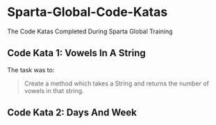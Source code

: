# Sparta-Global-Code-Katas
 The Code Katas Completed During Sparta Global Training

## Code Kata 1: Vowels In A String
The task was to:
>Create a method which takes a String and returns the number of vowels in that string.

## Code Kata 2: Days And Week
